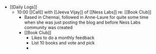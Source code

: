 - [[Daily Logs]]
    - 10:00 [[Call]] with [[Jeeva Vijay]] of [[Ness Labs]] re: [[Book Club]]
        - Based in Chennai, followed in Anne-Laure for quite some time when she was just posting the blog and before Ness Labs community was created
        - [[Book Club]]
            - Likes to do a monthly feedback
            - List 10 books and vote and pick
            - 
